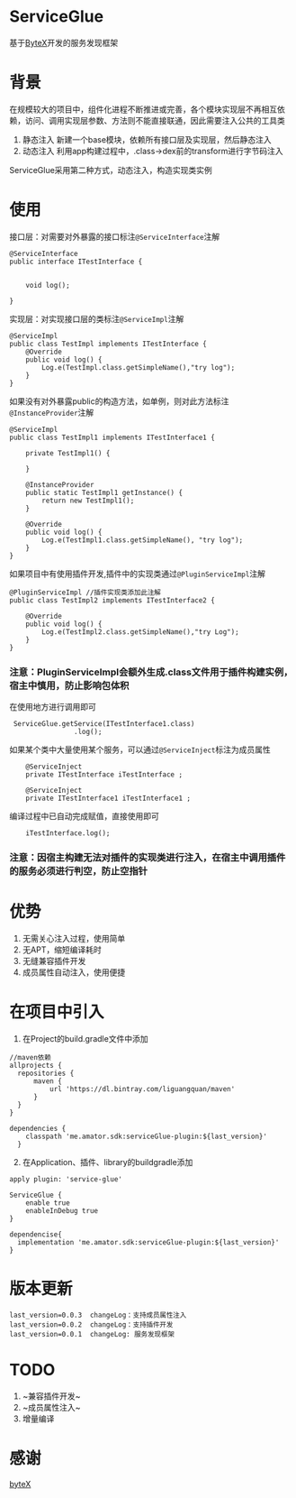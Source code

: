 # ServiceGlue
基于[ByteX](https://github.com/bytedance/ByteX)开发的服务发现框架

# 背景
在规模较大的项目中，组件化进程不断推进或完善，各个模块实现层不再相互依赖，访问、调用实现层参数、方法则不能直接联通，因此需要注入公共的工具类
1. 静态注入
  新建一个base模块，依赖所有接口层及实现层，然后静态注入
2. 动态注入
  利用app构建过程中，.class->dex前的transform进行字节码注入
  
ServiceGlue采用第二种方式，动态注入，构造实现类实例 

# 使用
接口层：对需要对外暴露的接口标注`@ServiceInterface`注解
```
@ServiceInterface
public interface ITestInterface {


    void log();

}
```
实现层：对实现接口层的类标注`@ServiceImpl`注解
```
@ServiceImpl
public class TestImpl implements ITestInterface {
    @Override
    public void log() {
        Log.e(TestImpl.class.getSimpleName(),"try log");
    }
}
```
如果没有对外暴露public的构造方法，如单例，则对此方法标注`@InstanceProvider`注解
```
@ServiceImpl
public class TestImpl1 implements ITestInterface1 {

    private TestImpl1() {

    }

    @InstanceProvider
    public static TestImpl1 getInstance() {
        return new TestImpl1();
    }

    @Override
    public void log() {
        Log.e(TestImpl1.class.getSimpleName(), "try log");
    }
}
```

如果项目中有使用插件开发,插件中的实现类通过`@PluginServiceImpl`注解
```
@PluginServiceImpl //插件实现类添加此注解
public class TestImpl2 implements ITestInterface2 {

    @Override
    public void log() {
        Log.e(TestImpl2.class.getSimpleName(),"try Log");
    }
}
```

### 注意：PluginServiceImpl会额外生成.class文件用于插件构建实例，宿主中慎用，防止影响包体积

在使用地方进行调用即可
```
 ServiceGlue.getService(ITestInterface1.class)
                .log();
  ```

如果某个类中大量使用某个服务，可以通过`@ServiceInject`标注为成员属性
```
    @ServiceInject
    private ITestInterface iTestInterface ;

    @ServiceInject
    private ITestInterface1 iTestInterface1 ;
```
编译过程中已自动完成赋值，直接使用即可
```
    iTestInterface.log();
 ```
 
 
### 注意：因宿主构建无法对插件的实现类进行注入，在宿主中调用插件的服务必须进行判空，防止空指针
  
  
# 优势
  1. 无需关心注入过程，使用简单
  2. 无APT，缩短编译耗时
  3. 无缝兼容插件开发
  4. 成员属性自动注入，使用便捷
  
# 在项目中引入
  1. 在Project的build.gradle文件中添加
  ```
  //maven依赖
allprojects {
    repositories {
        maven {
            url 'https://dl.bintray.com/liguangquan/maven'
        }
    }
}

dependencies {
      classpath 'me.amator.sdk:serviceGlue-plugin:${last_version}'
    }
```
2. 在Application、插件、library的buildgradle添加
```
apply plugin: 'service-glue'

ServiceGlue {
    enable true
    enableInDebug true
}

dependencise{
  implementation 'me.amator.sdk:serviceGlue-plugin:${last_version}'
}

```

# 版本更新
```
last_version=0.0.3  changeLog：支持成员属性注入
last_version=0.0.2  changeLog：支持插件开发 
last_version=0.0.1  changeLog: 服务发现框架
```
      
  
# TODO
  1. ~兼容插件开发~
  2. ~成员属性注入~
  3. 增量编译
  
# 感谢
  [byteX](https://github.com/bytedance/ByteX)
